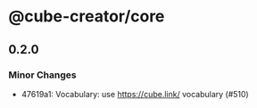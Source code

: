 # @cube-creator/core

## 0.2.0
### Minor Changes

- 47619a1: Vocabulary: use https://cube.link/ vocabulary (#510)
